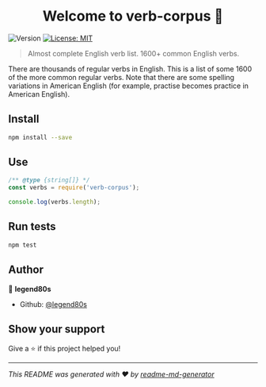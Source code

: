 <h1 align="center">Welcome to verb-corpus 👋</h1>
<p>
  <img alt="Version" src="https://img.shields.io/badge/version-0.0.0-blue.svg?cacheSeconds=2592000" />
  <a href="#" target="_blank">
    <img alt="License: MIT" src="https://img.shields.io/badge/License-MIT-yellow.svg" />
  </a>
</p>

> Almost complete English verb list. 1600+ common English verbs.

There are thousands of regular verbs in English. This is a list of some 1600 of the more common regular verbs. Note that there are some spelling variations in American English (for example, practise becomes practice in American English).

## Install

```sh
npm install --save
```

## Use

```javascript
/** @type {string[]} */
const verbs = require('verb-corpus');

console.log(verbs.length);
```

## Run tests

```sh
npm test
```

## Author

👤 **legend80s**

* Github: [@legend80s](https://github.com/legend80s)

## Show your support

Give a ⭐️ if this project helped you!

***
_This README was generated with ❤️ by [readme-md-generator](https://github.com/kefranabg/readme-md-generator)_